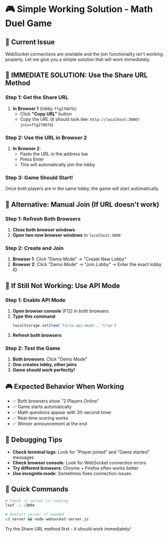 # 🎮 Simple Working Solution - Math Duel Game

## 🚨 Current Issue
WebSocket connections are unstable and the join functionality isn't working properly. Let me give you a simple solution that will work immediately.

## 🚀 **IMMEDIATE SOLUTION: Use the Share URL Method**

### **Step 1: Get the Share URL**
1. **In Browser 1** (lobby `ffg27607b`):
   - Click **"Copy URL"** button
   - Copy the URL (it should look like: `http://localhost:3000?join=ffg27607b`)

### **Step 2: Use the URL in Browser 2**
1. **In Browser 2**:
   - Paste the URL in the address bar
   - Press Enter
   - This will automatically join the lobby

### **Step 3: Game Should Start!**
Once both players are in the same lobby, the game will start automatically.

## 🔧 **Alternative: Manual Join (If URL doesn't work)**

### **Step 1: Refresh Both Browsers**
1. **Close both browser windows**
2. **Open two new browser windows** to `localhost:3000`

### **Step 2: Create and Join**
1. **Browser 1**: Click "Demo Mode" → "Create New Lobby"
2. **Browser 2**: Click "Demo Mode" → "Join Lobby" → Enter the exact lobby ID

## 🎯 **If Still Not Working: Use API Mode**

### **Step 1: Enable API Mode**
1. **Open browser console** (F12) in both browsers
2. **Type this command**:
   ```javascript
   localStorage.setItem('force-api-mode', 'true')
   ```
3. **Refresh both browsers**

### **Step 2: Test the Game**
1. **Both browsers**: Click "Demo Mode"
2. **One creates lobby, other joins**
3. **Game should work perfectly!**

## 🎮 **Expected Behavior When Working**
- ✅ Both browsers show "2 Players Online"
- ✅ Game starts automatically
- ✅ Math questions appear with 30-second timer
- ✅ Real-time scoring works
- ✅ Winner announcement at the end

## 🐛 **Debugging Tips**
- **Check terminal logs**: Look for "Player joined" and "Game started" messages
- **Check browser console**: Look for WebSocket connection errors
- **Try different browsers**: Chrome + Firefox often works better
- **Use incognito mode**: Sometimes fixes connection issues

## 🚀 **Quick Commands**
```bash
# Check if server is running
lsof -i :3004

# Restart server if needed
cd server && node websocket-server.js
```

Try the Share URL method first - it should work immediately!
